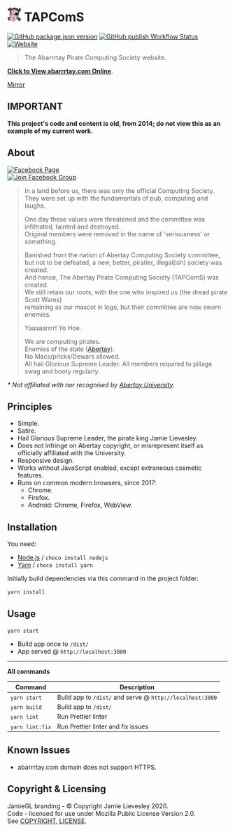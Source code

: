 ﻿# ![Logo](src/img/favicon/favicon-32x32.png) TAPComS

[![GitHub package.json version](https://img.shields.io/github/package-json/v/jamiegluk/tapcoms?color=blue)](https://github.com/jamiegluk/tapcoms/releases)
[![GitHub publish Workflow Status](https://img.shields.io/github/workflow/status/jamiegluk/tapcoms/Publish%20Website?label=publish)](https://github.com/jamiegluk/tapcoms/actions?query=workflow%3A%22Publish+Website%22)
[![Website](https://img.shields.io/website?url=http%3A%2F%2Fabarrrtay.com)](http://abarrrtay.com)

> The Abarrrtay Pirate Computing Society website.

**[Click to View abarrrtay.com Online](http://abarrrtay.com)**.

[Mirror](https://memes.jamiegl.com/pirates)

## IMPORTANT

**This project's code and content is old, from 2014; do not view this as an example of my current work.**

## About

[![Facebook Page](https://img.shields.io/badge/Pirate%20Computing%20Society-View%20Page-blue?style=social&logo=facebook)](https://www.facebook.com/connorallanisgaylol/)  
[![Join Facebook Group](https://img.shields.io/badge/Group-Join-blue?style=social&logo=facebook)](https://www.facebook.com/groups/763215407070800/)

> In a land before us, there was only the official Computing Society.  
> They were set up with the fundamentals of pub, computing and laughs.
>
> One day these values were threatened and the committee was infiltrated, tainted and destroyed.  
> Original members were removed in the name of 'seriousness' or something.
>
> Banished from the nation of Abertay Computing Society committee,  
> but not to be defeated, a new, better, piratier, illegal(ish) society was created.  
> And hence, The Abertay Pirate Computing Society (TAPComS) was created.  
> We still retain our roots, with the one who inspired us (the dread pirate Scott Wares)  
> remaining as our mascot in logo, but their committee are now sworn enemies.
>
> Yaaaaarrrr! Yo Hoe.
>
> We are computing pirates.  
> Enemies of the state ([Abertay](https://abertay.ac.uk)).  
> No Macs/pricks/Dewars allowed.  
> All hail Glorious Supreme Leader.
> All members required to pillage swag and booty regularly.

_\* Not affiliated with nor recognised by [Abertay University](https://abertay.ac.uk)._

## Principles

- Simple.
- Satire.
- Hail Glorious Supreme Leader, the pirate king Jamie Lievesley.
- Does not infringe on Abertay copyright, or misrepresent itself as officially affiliated with the University.
- Responsive design.
- Works without JavaScript enabled, except extraneous cosmetic features.
- Runs on common modern browsers, since 2017:
  - Chrome.
  - Firefox.
  - Android: Chrome, Firefox, WebView.

## Installation

You need:

- [Node.js](https://nodejs.org) / `choco install nodejs`
- [Yarn](https://yarnpkg.com/) / `choco install yarn`

Initially build dependencies via this command in the project folder:

```
yarn install
```

## Usage

`yarn start`

- Build app once to `/dist/`
- App served @ `http://localhost:3000`

---

**All commands**

| Command         | Description                                               |
| --------------- | --------------------------------------------------------- |
| `yarn start`    | Build app to `/dist/` and serve @ `http://localhost:3000` |
| `yarn build`    | Build app to `/dist/`                                     |
| `yarn lint`     | Run Prettier linter                                       |
| `yarn lint:fix` | Run Prettier linter and fix issues                        |

## Known Issues

- abarrrtay.com domain does not support HTTPS.

## Copyright & Licensing

JamieGL branding - © Copyright Jamie Lievesley 2020.  
Code - licensed for use under Mozilla Public License Version 2.0.  
See [COPYRIGHT](COPYRIGHT.md), [LICENSE](LICENSE).
